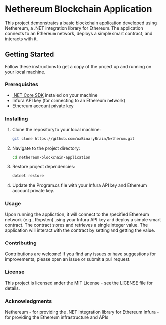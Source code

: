 # Nethereum Blockchain Application

This project demonstrates a basic blockchain application developed using Nethereum, a .NET integration library for Ethereum. The application connects to an Ethereum network, deploys a simple smart contract, and interacts with it.

## Getting Started

Follow these instructions to get a copy of the project up and running on your local machine.

### Prerequisites

- [.NET Core SDK](https://dotnet.microsoft.com/download) installed on your machine
- Infura API key (for connecting to an Ethereum network)
- Ethereum account private key
### Installing

1. Clone the repository to your local machine:

   ```bash
   git clone https://github.com/oxBinaryBrain/Netherum.git
   ```
2. Navigate to the project directory:
   ```bash
   cd nethereum-blockchain-application
   ```
3. Restore project dependencies:
   ```bash
   dotnet restore
   ```
4. Update the Program.cs file with your Infura API key and Ethereum account private key.

 
### Usage

Upon running the application, it will connect to the specified Ethereum network (e.g., Ropsten) using your Infura API key and deploy a simple smart contract. The contract stores and retrieves a single integer value. The application will interact with the contract by setting and getting the value.

### Contributing
Contributions are welcome! If you find any issues or have suggestions for improvements, please open an issue or submit a pull request.

### License
This project is licensed under the MIT License - see the LICENSE file for details.

### Acknowledgments
Nethereum - for providing the .NET integration library for Ethereum
Infura - for providing the Ethereum infrastructure and APIs


